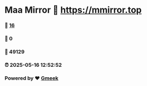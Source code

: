 # Maa Mirror :link: https://mmirror.top 
### :page_facing_up: [16](https://mmirror.top/tag.html) 
### :speech_balloon: 0 
### :hibiscus: 49129 
### :alarm_clock: 2025-05-16 12:52:52 
### Powered by :heart: [Gmeek](https://github.com/Meekdai/Gmeek)
